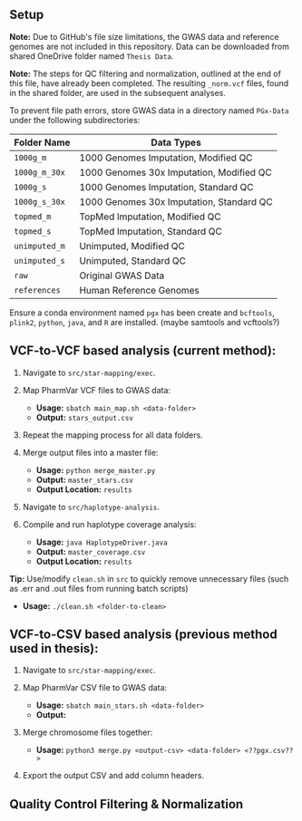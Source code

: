## Setup

**Note:** Due to GitHub's file size limitations, the GWAS data and reference genomes are not included in this repository. Data can be downloaded from shared OneDrive folder named `Thesis Data`. <br>

**Note:** The steps for QC filtering and normalization, outlined at the end of this file, have already been completed. The resulting `_norm.vcf` files, found in the shared folder, are used in the subsequent analyses.

To prevent file path errors, store GWAS data in a directory named `PGx-Data` under the following subdirectories:

| Folder Name    | Data Types                            |
|----------------|---------------------------------------------|
| `1000g_m`      | 1000 Genomes Imputation, Modified QC        |
| `1000g_m_30x`  | 1000 Genomes 30x Imputation, Modified QC    |
| `1000g_s`      | 1000 Genomes Imputation, Standard QC        |
| `1000g_s_30x`  | 1000 Genomes 30x Imputation, Standard QC    |
| `topmed_m`     | TopMed Imputation, Modified QC              |
| `topmed_s`     | TopMed Imputation, Standard QC              |
| `unimputed_m`  | Unimputed, Modified QC                      |
| `unimputed_s`  | Unimputed, Standard QC                      |
| `raw`          | Original GWAS Data                          |
| `references`   | Human Reference Genomes                     |

Ensure a conda environment named `pgx` has been create and `bcftools`, `plink2`, `python`, `java`, and `R` are installed. (maybe samtools and vcftools?)

## VCF-to-VCF based analysis (current method):

1. Navigate to `src/star-mapping/exec`.

2. Map PharmVar VCF files to GWAS data:
   - **Usage:** `sbatch main_map.sh <data-folder>`
   - **Output:** `stars_output.csv`

3. Repeat the mapping process for all data folders.

4. Merge output files into a master file:
   - **Usage:** `python merge_master.py`
   - **Output:** `master_stars.csv`
   - **Output Location:** `results`

5. Navigate to `src/haplotype-analysis`.

6. Compile and run haplotype coverage analysis:
   - **Usage:** `java HaplotypeDriver.java`
   - **Output:** `master_coverage.csv`
   - **Output Location:** `results`
  
**Tip:** Use/modify `clean.sh` in `src` to quickly remove unnecessary files (such as .err and .out files from running batch scripts)
   - **Usage:** `./clean.sh <folder-to-clean>`

## VCF-to-CSV based analysis (previous method used in thesis):

1. Navigate to `src/star-mapping/exec`.

2. Map PharmVar CSV file to GWAS data:
   - **Usage:** `sbatch main_stars.sh <data-folder>`
   - **Output:** 

3. Merge chromosome files together:
   - **Usage:** `python3 merge.py <output-csv> <data-folder> <??pgx.csv??>`

4. Export the output CSV and add column headers.

## Quality Control Filtering & Normalization
